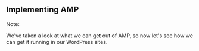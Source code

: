 ##  Implementing AMP

Note:

We've taken a look at what we can get out of AMP, so now let's see how we can get it running in our WordPress sites.
